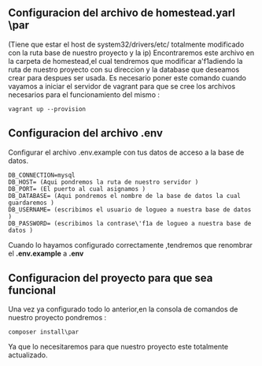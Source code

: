 ## Configuracion del archivo de homestead.yarl \par
(Tiene que estar el host de system32/drivers/etc/ totalmente modificado con la ruta base de nuestro proyecto y la ip)
Encontraremos este archivo en la carpeta de homestead,el cual tendremos que modificar a\'f1adiendo la ruta de nuestro proyecto
con su direccion y la database que deseamos crear para despues ser usada. 
Es necesario poner este comando cuando vayamos a iniciar el servidor de vagrant para que se cree los archivos necesarios para el funcionamiento del mismo : 
```
vagrant up --provision
```
## Configuracion del archivo .env
Configurar el archivo .env.example con tus datos de acceso a la base de datos.
```
DB_CONNECTION=mysql
DB_HOST= (Aqui pondremos la ruta de nuestro servidor )
DB_PORT= (El puerto al cual asignamos )
DB_DATABASE= (Aqui pondremos el nombre de la base de datos la cual guardaremos )
DB_USERNAME= (escribimos el usuario de logueo a nuestra base de datos )
DB_PASSWORD= (escribimos la contrase\'f1a de logueo a nuestra base de datos )
```
Cuando lo hayamos configurado correctamente ,tendremos que renombrar el **.env.example** a **.env**

## Configuracion del proyecto para que sea funcional 
Una vez ya configurado todo lo anterior,en la consola de comandos de nuestro proyecto pondremos :
```
composer install\par
```
Ya que lo necesitaremos para que nuestro proyecto este totalmente actualizado.
